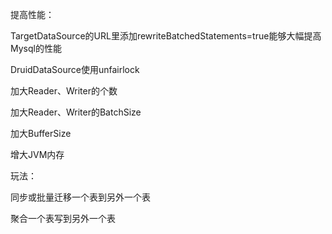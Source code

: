提高性能：

 TargetDataSource的URL里添加rewriteBatchedStatements=true能够大幅提高Mysql的性能
 
 DruidDataSource使用unfairlock
 
 加大Reader、Writer的个数
 
 加大Reader、Writer的BatchSize

 加大BufferSize
 
 增大JVM内存
 
玩法： 
 
  同步或批量迁移一个表到另外一个表
  
  聚合一个表写到另外一个表

